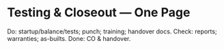 # Testing & Closeout — One Page

Do: startup/balance/tests; punch; training; handover docs.
Check: reports; warranties; as-builts.
Done: CO & handover.
